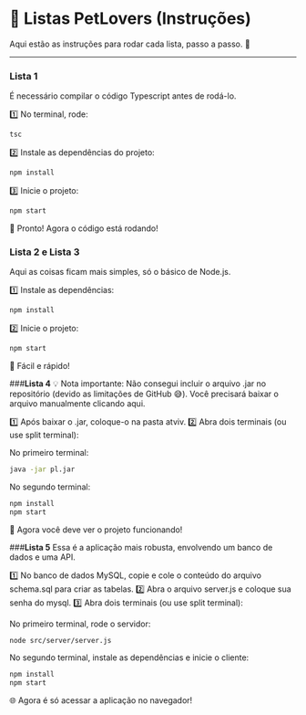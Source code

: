 # 🐾 Listas PetLovers (Instruções)

Aqui estão as instruções para rodar cada lista, passo a passo. 🚀  

---

### **Lista 1**  
É necessário compilar o código Typescript antes de rodá-lo.  

1️⃣ No terminal, rode:  

```bash 
tsc  
``` 

2️⃣ Instale as dependências do projeto:

```bash
npm install  
```

3️⃣ Inicie o projeto:

```bash
npm start
```

🎉 Pronto! Agora o código está rodando!

### **Lista 2 e Lista 3**
Aqui as coisas ficam mais simples, só o básico de Node.js.

1️⃣ Instale as dependências:

```bash
npm install
``` 

2️⃣ Inicie o projeto:

```bash
npm start
``` 

🥳 Fácil e rápido!

###**Lista 4**
💡 Nota importante: Não consegui incluir o arquivo .jar no repositório (devido as limitações de GitHub 😅). Você precisará baixar o arquivo manualmente clicando aqui.

1️⃣ Após baixar o .jar, coloque-o na pasta atviv.
2️⃣ Abra dois terminais (ou use split terminal):

No primeiro terminal:

```bash
java -jar pl.jar
```

No segundo terminal:

```bash
npm install  
npm start
```

🔧 Agora você deve ver o projeto funcionando!

###**Lista 5**
Essa é a aplicação mais robusta, envolvendo um banco de dados e uma API.

1️⃣ No banco de dados MySQL, copie e cole o conteúdo do arquivo schema.sql para criar as tabelas.
2️⃣ Abra o arquivo server.js e coloque sua senha do mysql.
3️⃣ Abra dois terminais (ou use split terminal):

No primeiro terminal, rode o servidor:

```bash
node src/server/server.js
```

No segundo terminal, instale as dependências e inicie o cliente:

```bash
npm install  
npm start  
```

🌐 Agora é só acessar a aplicação no navegador!

